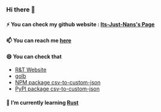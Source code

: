 ### Hi there 👋

#### ⚡ You can check my github website : [Its-Just-Nans's Page](https://its-just-nans.github.io/)

#### 📫 You can reach me [here](https://its-just-nans.github.io/#links)

#### 😄 You can check that

- [R&T Website](https://its-just-nans.github.io/rt/)
- [golb](https://its-just-nans.github.io/golb/)
- [NPM package csv-to-custom-json](https://www.npmjs.com/package/csv-to-custom-json)
- [PyPI package csv-to-custom-json](https://pypi.org/project/csv-to-custom-json/)

#### 🌱 I’m currently learning [Rust](https://www.rust-lang.org/)
